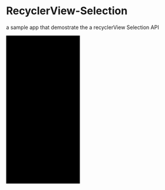 # RecyclerView-Selection
a sample app that demostrate the a recyclerView Selection API

<img src="https://github.com/SaqibAhmed-hub/RecyclerView-Selection/blob/master/app/src/main/assets/ezgif.com-gif-maker.gif" width=200 height=400>
